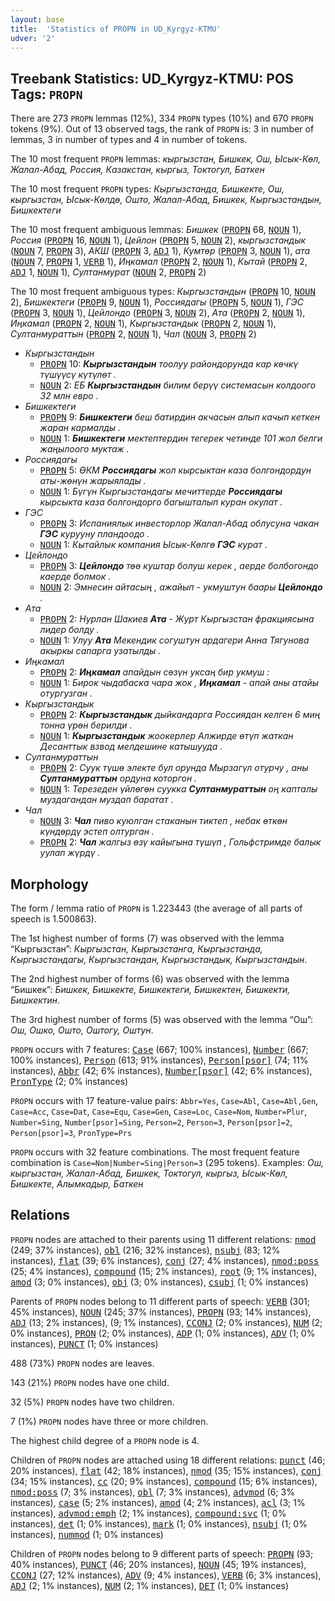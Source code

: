```yaml
---
layout: base
title:  'Statistics of PROPN in UD_Kyrgyz-KTMU'
udver: '2'
---
```


## Treebank Statistics: UD_Kyrgyz-KTMU: POS Tags: `PROPN`

There are 273 `PROPN` lemmas (12%), 334 `PROPN` types (10%) and 670 `PROPN` tokens (9%).
Out of 13 observed tags, the rank of `PROPN` is: 3 in number of lemmas, 3 in number of types and 4 in number of tokens.

The 10 most frequent `PROPN` lemmas: <em>кыргызстан, Бишкек, Ош, Ысык-Көл, Жалал-Абад, Россия, Казакстан, кыргыз, Токтогул, Баткен</em>

The 10 most frequent `PROPN` types:  <em>Кыргызстанда, Бишкекте, Ош, кыргызстан, Ысык-Көлдө, Ошто, Жалал-Абад, Бишкек, Кыргызстандын, Бишкектеги</em>

The 10 most frequent ambiguous lemmas: <em>Бишкек</em> (<tt><a href="ky_ktmu-pos-PROPN.html">PROPN</a></tt> 68, <tt><a href="ky_ktmu-pos-NOUN.html">NOUN</a></tt> 1), <em>Россия</em> (<tt><a href="ky_ktmu-pos-PROPN.html">PROPN</a></tt> 16, <tt><a href="ky_ktmu-pos-NOUN.html">NOUN</a></tt> 1), <em>Цейлон</em> (<tt><a href="ky_ktmu-pos-PROPN.html">PROPN</a></tt> 5, <tt><a href="ky_ktmu-pos-NOUN.html">NOUN</a></tt> 2), <em>кыргызстандык</em> (<tt><a href="ky_ktmu-pos-NOUN.html">NOUN</a></tt> 7, <tt><a href="ky_ktmu-pos-PROPN.html">PROPN</a></tt> 3), <em>АКШ</em> (<tt><a href="ky_ktmu-pos-PROPN.html">PROPN</a></tt> 3, <tt><a href="ky_ktmu-pos-ADJ.html">ADJ</a></tt> 1), <em>Кумтөр</em> (<tt><a href="ky_ktmu-pos-PROPN.html">PROPN</a></tt> 3, <tt><a href="ky_ktmu-pos-NOUN.html">NOUN</a></tt> 1), <em>ата</em> (<tt><a href="ky_ktmu-pos-NOUN.html">NOUN</a></tt> 7, <tt><a href="ky_ktmu-pos-PROPN.html">PROPN</a></tt> 1, <tt><a href="ky_ktmu-pos-VERB.html">VERB</a></tt> 1), <em>Иңкамал</em> (<tt><a href="ky_ktmu-pos-PROPN.html">PROPN</a></tt> 2, <tt><a href="ky_ktmu-pos-NOUN.html">NOUN</a></tt> 1), <em>Кытай</em> (<tt><a href="ky_ktmu-pos-PROPN.html">PROPN</a></tt> 2, <tt><a href="ky_ktmu-pos-ADJ.html">ADJ</a></tt> 1, <tt><a href="ky_ktmu-pos-NOUN.html">NOUN</a></tt> 1), <em>Султанмурат</em> (<tt><a href="ky_ktmu-pos-NOUN.html">NOUN</a></tt> 2, <tt><a href="ky_ktmu-pos-PROPN.html">PROPN</a></tt> 2)

The 10 most frequent ambiguous types:  <em>Кыргызстандын</em> (<tt><a href="ky_ktmu-pos-PROPN.html">PROPN</a></tt> 10, <tt><a href="ky_ktmu-pos-NOUN.html">NOUN</a></tt> 2), <em>Бишкектеги</em> (<tt><a href="ky_ktmu-pos-PROPN.html">PROPN</a></tt> 9, <tt><a href="ky_ktmu-pos-NOUN.html">NOUN</a></tt> 1), <em>Россиядагы</em> (<tt><a href="ky_ktmu-pos-PROPN.html">PROPN</a></tt> 5, <tt><a href="ky_ktmu-pos-NOUN.html">NOUN</a></tt> 1), <em>ГЭС</em> (<tt><a href="ky_ktmu-pos-PROPN.html">PROPN</a></tt> 3, <tt><a href="ky_ktmu-pos-NOUN.html">NOUN</a></tt> 1), <em>Цейлондо</em> (<tt><a href="ky_ktmu-pos-PROPN.html">PROPN</a></tt> 3, <tt><a href="ky_ktmu-pos-NOUN.html">NOUN</a></tt> 2), <em>Ата</em> (<tt><a href="ky_ktmu-pos-PROPN.html">PROPN</a></tt> 2, <tt><a href="ky_ktmu-pos-NOUN.html">NOUN</a></tt> 1), <em>Иңкамал</em> (<tt><a href="ky_ktmu-pos-PROPN.html">PROPN</a></tt> 2, <tt><a href="ky_ktmu-pos-NOUN.html">NOUN</a></tt> 1), <em>Кыргызстандык</em> (<tt><a href="ky_ktmu-pos-PROPN.html">PROPN</a></tt> 2, <tt><a href="ky_ktmu-pos-NOUN.html">NOUN</a></tt> 1), <em>Султанмураттын</em> (<tt><a href="ky_ktmu-pos-PROPN.html">PROPN</a></tt> 2, <tt><a href="ky_ktmu-pos-NOUN.html">NOUN</a></tt> 1), <em>Чал</em> (<tt><a href="ky_ktmu-pos-NOUN.html">NOUN</a></tt> 3, <tt><a href="ky_ktmu-pos-PROPN.html">PROPN</a></tt> 2)


* <em>Кыргызстандын</em>
  * <tt><a href="ky_ktmu-pos-PROPN.html">PROPN</a></tt> 10: <em><b>Кыргызстандын</b> тоолуу райондорунда кар көчкү түшүүсү күтүлөт .</em>
  * <tt><a href="ky_ktmu-pos-NOUN.html">NOUN</a></tt> 2: <em>ЕБ <b>Кыргызстандын</b> билим берүү системасын колдоого 32 млн евро .</em>
* <em>Бишкектеги</em>
  * <tt><a href="ky_ktmu-pos-PROPN.html">PROPN</a></tt> 9: <em><b>Бишкектеги</b> беш батирдин акчасын алып качып кеткен жаран кармалды .</em>
  * <tt><a href="ky_ktmu-pos-NOUN.html">NOUN</a></tt> 1: <em><b>Бишкектеги</b> мектептердин тегерек четинде 101 жол белги жаңылоого муктаж .</em>
* <em>Россиядагы</em>
  * <tt><a href="ky_ktmu-pos-PROPN.html">PROPN</a></tt> 5: <em>ӨКМ <b>Россиядагы</b> жол кырсыктан каза болгондордун аты-жөнүн жарыялады .</em>
  * <tt><a href="ky_ktmu-pos-NOUN.html">NOUN</a></tt> 1: <em>Бүгүн Кыргызстандагы мечиттерде <b>Россиядагы</b> кырсыкта каза болгондорго багышталып куран окулат .</em>
* <em>ГЭС</em>
  * <tt><a href="ky_ktmu-pos-PROPN.html">PROPN</a></tt> 3: <em>Испаниялык инвесторлор Жалал-Абад облусуна чакан <b>ГЭС</b> курууну пландоодо .</em>
  * <tt><a href="ky_ktmu-pos-NOUN.html">NOUN</a></tt> 1: <em>Кытайлык компания Ысык-Көлгө <b>ГЭС</b> курат .</em>
* <em>Цейлондо</em>
  * <tt><a href="ky_ktmu-pos-PROPN.html">PROPN</a></tt> 3: <em><b>Цейлондо</b> төө куштар болуш керек , аерде болбогондо каерде болмок .</em>
  * <tt><a href="ky_ktmu-pos-NOUN.html">NOUN</a></tt> 2: <em>Эмнесин айтасың , ажайып - укмуштун баары <b>Цейлондо</b> .</em>
* <em>Ата</em>
  * <tt><a href="ky_ktmu-pos-PROPN.html">PROPN</a></tt> 2: <em>Нурлан Шакиев <b>Ата</b> - Журт Кыргызстан фракциясына лидер болду .</em>
  * <tt><a href="ky_ktmu-pos-NOUN.html">NOUN</a></tt> 1: <em>Улуу <b>Ата</b> Мекендик согуштун ардагери Анна Тягунова акыркы сапарга узатылды .</em>
* <em>Иңкамал</em>
  * <tt><a href="ky_ktmu-pos-PROPN.html">PROPN</a></tt> 2: <em><b>Иңкамал</b> апайдын сөзүн уксаң бир укмуш :</em>
  * <tt><a href="ky_ktmu-pos-NOUN.html">NOUN</a></tt> 1: <em>Бирок чыдабаска чара жок , <b>Иңкамал</b> - апай аны атайы отургузган .</em>
* <em>Кыргызстандык</em>
  * <tt><a href="ky_ktmu-pos-PROPN.html">PROPN</a></tt> 2: <em><b>Кыргызстандык</b> дыйкандарга Россиядан келген 6 миң тонна үрөн берилди .</em>
  * <tt><a href="ky_ktmu-pos-NOUN.html">NOUN</a></tt> 1: <em><b>Кыргызстандык</b> жоокерлер Алжирде өтүп жаткан Десанттык взвод мелдешине катышууда .</em>
* <em>Султанмураттын</em>
  * <tt><a href="ky_ktmu-pos-PROPN.html">PROPN</a></tt> 2: <em>Суук түшө электе бул орунда Мырзагүл отурчу , аны <b>Султанмураттын</b> ордуна которгон .</em>
  * <tt><a href="ky_ktmu-pos-NOUN.html">NOUN</a></tt> 1: <em>Терезеден үйлөгөн суукка <b>Султанмураттын</b> оң капталы муздагандан муздап баратат .</em>
* <em>Чал</em>
  * <tt><a href="ky_ktmu-pos-NOUN.html">NOUN</a></tt> 3: <em><b>Чал</b> пиво куюлган стаканын тиктеп , небак өткөн күндөрдү эстеп олтурган .</em>
  * <tt><a href="ky_ktmu-pos-PROPN.html">PROPN</a></tt> 2: <em><b>Чал</b> жалгыз өзү кайыгына түшүп , Гольфстримде балык уулап жүрдү .</em>

## Morphology

The form / lemma ratio of `PROPN` is 1.223443 (the average of all parts of speech is 1.500863).

The 1st highest number of forms (7) was observed with the lemma “Кыргызстан”: <em>Кыргызстан, Кыргызстанга, Кыргызстанда, Кыргызстандагы, Кыргызстандан, Кыргызстандык, Кыргызстандын</em>.

The 2nd highest number of forms (6) was observed with the lemma “Бишкек”: <em>Бишкек, Бишкекте, Бишкектеги, Бишкектен, Бишкекти, Бишкектин</em>.

The 3rd highest number of forms (5) was observed with the lemma “Ош”: <em>Ош, Ошко, Ошто, Оштогу, Оштун</em>.

`PROPN` occurs with 7 features: <tt><a href="ky_ktmu-feat-Case.html">Case</a></tt> (667; 100% instances), <tt><a href="ky_ktmu-feat-Number.html">Number</a></tt> (667; 100% instances), <tt><a href="ky_ktmu-feat-Person.html">Person</a></tt> (613; 91% instances), <tt><a href="ky_ktmu-feat-Person-psor.html">Person[psor]</a></tt> (74; 11% instances), <tt><a href="ky_ktmu-feat-Abbr.html">Abbr</a></tt> (42; 6% instances), <tt><a href="ky_ktmu-feat-Number-psor.html">Number[psor]</a></tt> (42; 6% instances), <tt><a href="ky_ktmu-feat-PronType.html">PronType</a></tt> (2; 0% instances)

`PROPN` occurs with 17 feature-value pairs: `Abbr=Yes`, `Case=Abl`, `Case=Abl,Gen`, `Case=Acc`, `Case=Dat`, `Case=Equ`, `Case=Gen`, `Case=Loc`, `Case=Nom`, `Number=Plur`, `Number=Sing`, `Number[psor]=Sing`, `Person=2`, `Person=3`, `Person[psor]=2`, `Person[psor]=3`, `PronType=Prs`

`PROPN` occurs with 32 feature combinations.
The most frequent feature combination is `Case=Nom|Number=Sing|Person=3` (295 tokens).
Examples: <em>Ош, кыргызстан, Жалал-Абад, Бишкек, Токтогул, кыргыз, Ысык-Көл, Бишкекте, Алымкадыр, Баткен</em>


## Relations

`PROPN` nodes are attached to their parents using 11 different relations: <tt><a href="ky_ktmu-dep-nmod.html">nmod</a></tt> (249; 37% instances), <tt><a href="ky_ktmu-dep-obl.html">obl</a></tt> (216; 32% instances), <tt><a href="ky_ktmu-dep-nsubj.html">nsubj</a></tt> (83; 12% instances), <tt><a href="ky_ktmu-dep-flat.html">flat</a></tt> (39; 6% instances), <tt><a href="ky_ktmu-dep-conj.html">conj</a></tt> (27; 4% instances), <tt><a href="ky_ktmu-dep-nmod-poss.html">nmod:poss</a></tt> (25; 4% instances), <tt><a href="ky_ktmu-dep-compound.html">compound</a></tt> (15; 2% instances), <tt><a href="ky_ktmu-dep-root.html">root</a></tt> (9; 1% instances), <tt><a href="ky_ktmu-dep-amod.html">amod</a></tt> (3; 0% instances), <tt><a href="ky_ktmu-dep-obj.html">obj</a></tt> (3; 0% instances), <tt><a href="ky_ktmu-dep-csubj.html">csubj</a></tt> (1; 0% instances)

Parents of `PROPN` nodes belong to 11 different parts of speech: <tt><a href="ky_ktmu-pos-VERB.html">VERB</a></tt> (301; 45% instances), <tt><a href="ky_ktmu-pos-NOUN.html">NOUN</a></tt> (245; 37% instances), <tt><a href="ky_ktmu-pos-PROPN.html">PROPN</a></tt> (93; 14% instances), <tt><a href="ky_ktmu-pos-ADJ.html">ADJ</a></tt> (13; 2% instances),  (9; 1% instances), <tt><a href="ky_ktmu-pos-CCONJ.html">CCONJ</a></tt> (2; 0% instances), <tt><a href="ky_ktmu-pos-NUM.html">NUM</a></tt> (2; 0% instances), <tt><a href="ky_ktmu-pos-PRON.html">PRON</a></tt> (2; 0% instances), <tt><a href="ky_ktmu-pos-ADP.html">ADP</a></tt> (1; 0% instances), <tt><a href="ky_ktmu-pos-ADV.html">ADV</a></tt> (1; 0% instances), <tt><a href="ky_ktmu-pos-PUNCT.html">PUNCT</a></tt> (1; 0% instances)

488 (73%) `PROPN` nodes are leaves.

143 (21%) `PROPN` nodes have one child.

32 (5%) `PROPN` nodes have two children.

7 (1%) `PROPN` nodes have three or more children.

The highest child degree of a `PROPN` node is 4.

Children of `PROPN` nodes are attached using 18 different relations: <tt><a href="ky_ktmu-dep-punct.html">punct</a></tt> (46; 20% instances), <tt><a href="ky_ktmu-dep-flat.html">flat</a></tt> (42; 18% instances), <tt><a href="ky_ktmu-dep-nmod.html">nmod</a></tt> (35; 15% instances), <tt><a href="ky_ktmu-dep-conj.html">conj</a></tt> (34; 15% instances), <tt><a href="ky_ktmu-dep-cc.html">cc</a></tt> (20; 9% instances), <tt><a href="ky_ktmu-dep-compound.html">compound</a></tt> (15; 6% instances), <tt><a href="ky_ktmu-dep-nmod-poss.html">nmod:poss</a></tt> (7; 3% instances), <tt><a href="ky_ktmu-dep-obl.html">obl</a></tt> (7; 3% instances), <tt><a href="ky_ktmu-dep-advmod.html">advmod</a></tt> (6; 3% instances), <tt><a href="ky_ktmu-dep-case.html">case</a></tt> (5; 2% instances), <tt><a href="ky_ktmu-dep-amod.html">amod</a></tt> (4; 2% instances), <tt><a href="ky_ktmu-dep-acl.html">acl</a></tt> (3; 1% instances), <tt><a href="ky_ktmu-dep-advmod-emph.html">advmod:emph</a></tt> (2; 1% instances), <tt><a href="ky_ktmu-dep-compound-svc.html">compound:svc</a></tt> (1; 0% instances), <tt><a href="ky_ktmu-dep-det.html">det</a></tt> (1; 0% instances), <tt><a href="ky_ktmu-dep-mark.html">mark</a></tt> (1; 0% instances), <tt><a href="ky_ktmu-dep-nsubj.html">nsubj</a></tt> (1; 0% instances), <tt><a href="ky_ktmu-dep-nummod.html">nummod</a></tt> (1; 0% instances)

Children of `PROPN` nodes belong to 9 different parts of speech: <tt><a href="ky_ktmu-pos-PROPN.html">PROPN</a></tt> (93; 40% instances), <tt><a href="ky_ktmu-pos-PUNCT.html">PUNCT</a></tt> (46; 20% instances), <tt><a href="ky_ktmu-pos-NOUN.html">NOUN</a></tt> (45; 19% instances), <tt><a href="ky_ktmu-pos-CCONJ.html">CCONJ</a></tt> (27; 12% instances), <tt><a href="ky_ktmu-pos-ADV.html">ADV</a></tt> (9; 4% instances), <tt><a href="ky_ktmu-pos-VERB.html">VERB</a></tt> (6; 3% instances), <tt><a href="ky_ktmu-pos-ADJ.html">ADJ</a></tt> (2; 1% instances), <tt><a href="ky_ktmu-pos-NUM.html">NUM</a></tt> (2; 1% instances), <tt><a href="ky_ktmu-pos-DET.html">DET</a></tt> (1; 0% instances)

